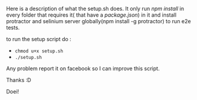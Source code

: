 Here is a description of what the setup.sh does. It only run *npm install* in every folder that requires it( that have a *package.json*) in it and install protractor and selinium server globally(npm install -g protractor) to run e2e tests.

to run the setup script do :

* `chmod u+x setup.sh`
* `./setup.sh`

Any problem report it on facebook so I can improve this script.

Thanks :D

Doei!
